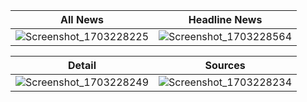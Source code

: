 | All News  | Headline News |
| ------------- | ------------- |
| ![Screenshot_1703228225](https://github.com/wresniwahyu/news-app/assets/43021166/6a0d36e9-5b46-4750-8549-936503fafda1) | ![Screenshot_1703228564](https://github.com/wresniwahyu/news-app/assets/43021166/8ba37a1d-c321-451f-a5d7-bf55af7d3a97) |

| Detail  | Sources |
| ------------- | ------------- |
| ![Screenshot_1703228249](https://github.com/wresniwahyu/news-app/assets/43021166/c92927f1-cc71-4e52-826c-e001ac3dab1e) | ![Screenshot_1703228234](https://github.com/wresniwahyu/news-app/assets/43021166/b5c5d085-7be0-4d29-b0ee-1cde601a42ae) |
